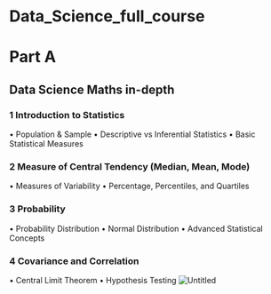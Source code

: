 # Data_Science_full_course
# Part A 
## Data Science Maths in-depth
### 1 Introduction to Statistics
   • Population & Sample
   • Descriptive vs Inferential Statistics
   • Basic Statistical Measures
### 2 Measure of Central Tendency (Median, Mean, Mode)
   • Measures of Variability
   • Percentage, Percentiles, and Quartiles
### 3 Probability
   • Probability Distribution
   • Normal Distribution
   • Advanced Statistical Concepts
### 4 Covariance and Correlation
   • Central Limit Theorem
   • Hypothesis Testing
![Untitled](https://github.com/user-attachments/assets/aa9d9dd0-a396-4f03-a46b-3c22fb01e37b)

